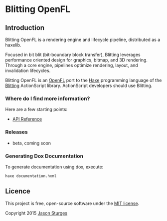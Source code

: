 Blitting OpenFL
===============

## Introduction

Blitting OpenFL is a rendering engine and lifecycle pipeline, distributed as a haxelib.

Focused in bit blit (bit-boundary block transfer), Blitting leverages performance oriented design
for graphics, bitmap, and 3D rendering.  Through a core engine, pipelines optimize rendering, layout, and invalidation lifecycles.

Blitting OpenFL is an [OpenFL](http://www.openfl.org/) port to the [Haxe](http://haxe.org/) programming language
of the [Blitting](https://github.com/jasonsturges/blitting) ActionScript library.  ActionScript developers should use Blitting.


### Where do I find more information?

Here are a few starting points:

* [API Reference](http://jasonsturges.github.io/blitting-openfl/)


### Releases

* beta, coming soon


### Generating Dox Documentation

To generate documentation using dox, execute:

    haxe documentation.hxml


## Licence

This project is free, open-source software under the [MIT license](LICENSE.md).

Copyright 2015 [Jason Sturges](http://jasonsturges.com)


